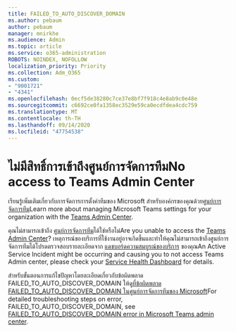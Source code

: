 ```yaml
---
title: FAILED_TO_AUTO_DISCOVER_DOMAIN
ms.author: pebaum
author: pebaum
manager: mnirkhe
ms.audience: Admin
ms.topic: article
ms.service: o365-administration
ROBOTS: NOINDEX, NOFOLLOW
localization_priority: Priority
ms.collection: Adm_O365
ms.custom:
- "9001721"
- "4341"
ms.openlocfilehash: 0ecf5de38280c7ce37e8bf7f918c4e8ab9c0e48e
ms.sourcegitcommit: c6692ce0fa1358ec3529e59ca0ecdfdea4cdc759
ms.translationtype: MT
ms.contentlocale: th-TH
ms.lasthandoff: 09/14/2020
ms.locfileid: "47754538"
---
```

# <a name="no-access-to-teams-admin-center"></a><span data-ttu-id="3d33d-102">ไม่มีสิทธิ์การเข้าถึงศูนย์การจัดการทีม</span><span class="sxs-lookup"><span data-stu-id="3d33d-102">No access to Teams Admin Center</span></span>

<span data-ttu-id="3d33d-103">เรียนรู้เพิ่มเติมเกี่ยวกับการจัดการการตั้งค่าทีมของ Microsoft สำหรับองค์กรของคุณด้วย[ศูนย์การจัดการทีม](https://docs.microsoft.com/microsoftteams/enable-features-office-365)</span><span class="sxs-lookup"><span data-stu-id="3d33d-103">Learn more about managing Microsoft Teams settings for your organization with the [Teams Admin Center](https://docs.microsoft.com/microsoftteams/enable-features-office-365).</span></span>

<span data-ttu-id="3d33d-104">คุณไม่สามารถเข้าถึง [ศูนย์การจัดการทีม](https://docs.microsoft.com/microsoftteams/enable-features-office-365)ได้ใช่หรือไม่</span><span class="sxs-lookup"><span data-stu-id="3d33d-104">Are you unable to access the [Teams Admin Center](https://docs.microsoft.com/microsoftteams/enable-features-office-365)?</span></span> <span data-ttu-id="3d33d-105">เหตุการณ์ของบริการที่ใช้งานอยู่อาจเกิดขึ้นและทำให้คุณไม่สามารถเข้าถึงศูนย์การจัดการทีมได้โปรดตรวจสอบรายละเอียดจาก [แดชบอร์ดความสมบูรณ์ของบริการ](https://status.office365.com/) ของคุณ</span><span class="sxs-lookup"><span data-stu-id="3d33d-105">An Active Service Incident might be occurring and causing you to not access Teams Admin center, please check your [Service Health Dashboard](https://status.office365.com/) for details.</span></span>

<span data-ttu-id="3d33d-106">สำหรับขั้นตอนการแก้ไขปัญหาโดยละเอียดเกี่ยวกับข้อผิดพลาด FAILED_TO_AUTO_DISCOVER_DOMAIN ให้ดู[ที่ข้อผิดพลาด FAILED_TO_AUTO_DISCOVER_DOMAIN ในศูนย์การจัดการทีมของ Microsoft](https://docs.microsoft.com/microsoftteams/troubleshoot/teams-administration/failed-to-auto-discover-domain-error-teams-admin-center)</span><span class="sxs-lookup"><span data-stu-id="3d33d-106">For detailed troubleshooting steps on error, FAILED_TO_AUTO_DISCOVER_DOMAIN, see [FAILED_TO_AUTO_DISCOVER_DOMAIN error in Microsoft Teams admin center](https://docs.microsoft.com/microsoftteams/troubleshoot/teams-administration/failed-to-auto-discover-domain-error-teams-admin-center).</span></span>
